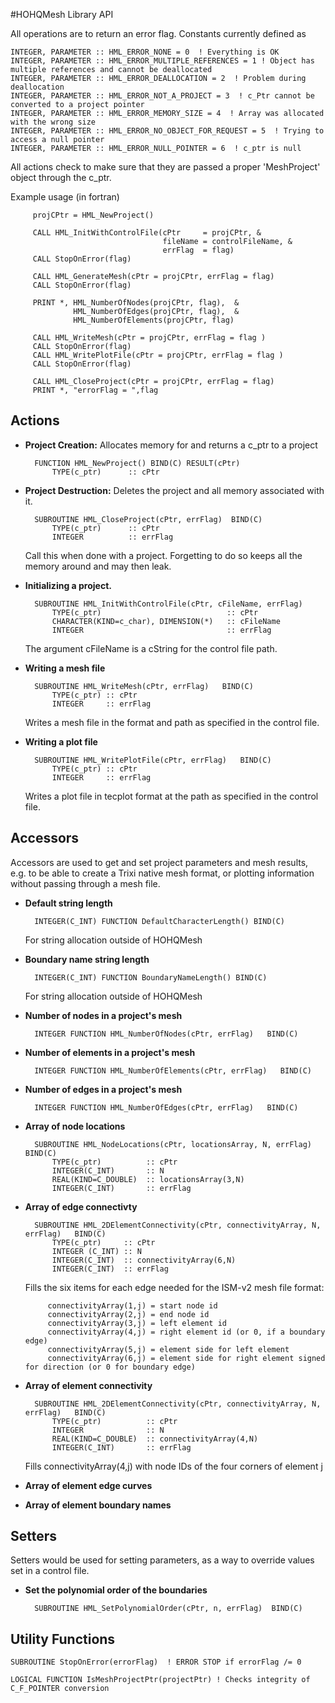#HOHQMesh Library API

All operations are to return an error flag. Constants currently defined as

	INTEGER, PARAMETER :: HML_ERROR_NONE = 0  ! Everything is OK
	INTEGER, PARAMETER :: HML_ERROR_MULTIPLE_REFERENCES = 1 ! Object has multiple references and cannot be deallocated
	INTEGER, PARAMETER :: HML_ERROR_DEALLOCATION = 2  ! Problem during deallocation
	INTEGER, PARAMETER :: HML_ERROR_NOT_A_PROJECT = 3  ! c_Ptr cannot be converted to a project pointer
    INTEGER, PARAMETER :: HML_ERROR_MEMORY_SIZE = 4  ! Array was allocated with the wrong size
    INTEGER, PARAMETER :: HML_ERROR_NO_OBJECT_FOR_REQUEST = 5  ! Trying to access a null pointer
    INTEGER, PARAMETER :: HML_ERROR_NULL_POINTER = 6  ! c_ptr is null

All actions check to make sure that they are passed a proper 'MeshProject' object through the c_ptr.

Example usage (in fortran)

         projCPtr = HML_NewProject()
         
         CALL HML_InitWithControlFile(cPtr     = projCPtr, &
                                      fileName = controlFileName, &
                                      errFlag  = flag)
         CALL StopOnError(flag)
         
         CALL HML_GenerateMesh(cPtr = projCPtr, errFlag = flag)
         CALL StopOnError(flag)
         
         PRINT *, HML_NumberOfNodes(projCPtr, flag),  &
                  HML_NumberOfEdges(projCPtr, flag),  &
                  HML_NumberOfElements(projCPtr, flag)
         
         CALL HML_WriteMesh(cPtr = projCPtr, errFlag = flag )
         CALL StopOnError(flag)
         CALL HML_WritePlotFile(cPtr = projCPtr, errFlag = flag )
         CALL StopOnError(flag)
         
         CALL HML_CloseProject(cPtr = projCPtr, errFlag = flag)
         PRINT *, "errorFlag = ",flag


## Actions
- **Project Creation:** Allocates memory for and returns a c_ptr to a project

		FUNCTION HML_NewProject() BIND(C) RESULT(cPtr)
			TYPE(c_ptr)      :: cPtr

- **Project Destruction:** Deletes the project and all memory associated with it.


		SUBROUTINE HML_CloseProject(cPtr, errFlag)  BIND(C)
			TYPE(c_ptr)      :: cPtr
			INTEGER          :: errFlag
	Call this when done with a project. Forgetting to do so keeps all the memory around and may then leak.

- **Initializing a project.** 

		SUBROUTINE HML_InitWithControlFile(cPtr, cFileName, errFlag)
			TYPE(c_ptr)      				       :: cPtr
			CHARACTER(KIND=c_char), DIMENSION(*)   :: cFileName
			INTEGER          				       :: errFlag

	The argument cFileName is a cString for the control file path.
- **Writing a mesh file**

		SUBROUTINE HML_WriteMesh(cPtr, errFlag)   BIND(C)
			TYPE(c_ptr) :: cPtr
			INTEGER     :: errFlag

	Writes a mesh file in the format and path as specified in the control file.
	
- **Writing a plot file**


		SUBROUTINE HML_WritePlotFile(cPtr, errFlag)   BIND(C)
			TYPE(c_ptr) :: cPtr
			INTEGER     :: errFlag

	Writes a plot file in tecplot format at the path as specified in the control file.
 		
## Accessors
Accessors are used to get and set project parameters and mesh results, e.g. to be able to create a Trixi native mesh format, or plotting information without passing through a mesh file.

- **Default string length**

		INTEGER(C_INT) FUNCTION DefaultCharacterLength() BIND(C)
	
	For string allocation outside of HOHQMesh
- **Boundary name string length**

		INTEGER(C_INT) FUNCTION BoundaryNameLength() BIND(C)

	For string allocation outside of HOHQMesh
- **Number of nodes in a project's mesh**

		INTEGER FUNCTION HML_NumberOfNodes(cPtr, errFlag)   BIND(C)
		
- **Number of elements in a project's mesh**

		INTEGER FUNCTION HML_NumberOfElements(cPtr, errFlag)   BIND(C)
- **Number of edges in a project's mesh**

		INTEGER FUNCTION HML_NumberOfEdges(cPtr, errFlag)   BIND(C)
- **Array of node locations**

		SUBROUTINE HML_NodeLocations(cPtr, locationsArray, N, errFlag)  BIND(C)  
         	TYPE(c_ptr)          :: cPtr
        	INTEGER(C_INT)       :: N
        	REAL(KIND=C_DOUBLE)  :: locationsArray(3,N)
        	INTEGER(C_INT)       :: errFlag
- **Array of edge connectivty**

		SUBROUTINE HML_2DElementConnectivity(cPtr, connectivityArray, N, errFlag)   BIND(C)
			TYPE(c_ptr)     :: cPtr
			INTEGER (C_INT) :: N
			INTEGER(C_INT)  :: connectivityArray(6,N)
        	INTEGER(C_INT)  :: errFlag
	Fills the six items for each edge needed for the ISM-v2 mesh file format:
	
           connectivityArray(1,j) = start node id
           connectivityArray(2,j) = end node id
           connectivityArray(3,j) = left element id
           connectivityArray(4,j) = right element id (or 0, if a boundary edge)
           connectivityArray(5,j) = element side for left element
           connectivityArray(6,j) = element side for right element signed for direction (or 0 for boundary edge)

- **Array of element connectivity**
	
		SUBROUTINE HML_2DElementConnectivity(cPtr, connectivityArray, N, errFlag)   BIND(C)
			TYPE(c_ptr)          :: cPtr
			INTEGER              :: N
			REAL(KIND=C_DOUBLE)  :: connectivityArray(4,N)
        	INTEGER(C_INT)       :: errFlag

	Fills connectivityArray(4,j) with node IDs of the four corners of element j
- **Array of element edge curves**

- **Array of element boundary names**

## Setters

Setters would be used for setting parameters, as a way to override values set in a control file. 

- **Set the polynomial order of the boundaries**

		SUBROUTINE HML_SetPolynomialOrder(cPtr, n, errFlag)  BIND(C)

## Utility Functions

	SUBROUTINE StopOnError(errorFlag)  ! ERROR STOP if errorFlag /= 0
	   
	LOGICAL FUNCTION IsMeshProjectPtr(projectPtr) ! Checks integrity of C_F_POINTER conversion
